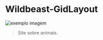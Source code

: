 # Wildbeast-GidLayout

<img src="exemplo-image.png" alt="exemplo imagem">

> Site sobre animais.




